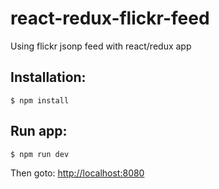 # react-redux-flickr-feed

Using flickr jsonp feed with react/redux app

Installation:
-------------

	$ npm install


Run app:
--------

	$ npm run dev


Then goto: [http://localhost:8080](http://localhost:8080)
